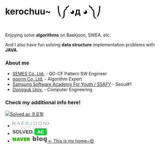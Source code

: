 <!-- 
![header](https://capsule-render.vercel.app/api?type=slice&color=fadadd&text=kerochuu~%20%20%E2%8E%9D%E0%BC%BC%20%E2%97%95%D0%B4%20%E2%97%95%20%E0%BC%BD%E2%8E%A0&fontAlign=30&fontSize=35&height=120&section=header)
-->
# kerochuu~ &nbsp; ⎝༼ ◕д ◕ ༽⎠

Enjoying solve **algorithms** on Baekjoon, SWEA, etc.

And I also have fun solving **data structure** implementation problems with **JAVA**.


### About me
- [SEMES Co.,Ltd.](https://www.semes.com/index.do?ar_action=changeLang&ar_lang=EN) - QD-CF Pattern SW Engineer
- [goorm Co.,Ltd.](https://edu.goorm.io/) - Algorithm Expert
- [Samsung Software Academy For Youth / SSAFY](https://www.ssafy.com/ksp/jsp/swp/swpMain.jsp) - Seoul#1
- [Dongguk Univ.](http://www.dongguk.edu/mbs/kr/index.jsp) - Computer Engneering


### Check my additional info here!  
[![Solved.ac 프로필](http://mazassumnida.wtf/api/v2/generate_badge?boj=kerochuu)](https://solved.ac/kerochuu)
- [ <img src="https://github.com/kerochuu/kerochuu/blob/master/img/baekjoon.png" width="118">](https://www.acmicpc.net/user/kerochuu)
- [ <img src="https://github.com/kerochuu/kerochuu/blob/master/img/solved_ac.png" width="110">](https://solved.ac/profile/kerochuu)
- [ <img src="https://github.com/kerochuu/kerochuu/blob/master/img/naver_blog.png" width="110"> <- This is my home~😍](https://blog.naver.com/kerochuu)
<!--
![footer](https://capsule-render.vercel.app/api?type=slice&color=fadadd&height=80&section=footer)
-->
<!--
**kerochuu/kerochuu** is a ✨ _special_ ✨ repository because its `README.md` (this file) appears on your GitHub profile.

Here are some ideas to get you started:

- 🔭 I’m currently working on ...
- 🌱 I’m currently learning ...
- 👯 I’m looking to collaborate on ...
- 🤔 I’m looking for help with ...
- 💬 Ask me about ...
- 📫 How to reach me: ...
- 😄 Pronouns: ...
- ⚡ Fun fact: ...
-->
